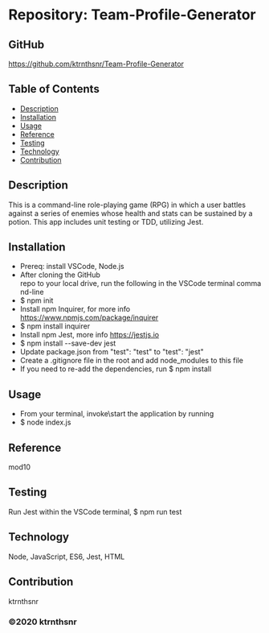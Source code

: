 # Repository: Team-Profile-Generator

## GitHub 
https://github.com/ktrnthsnr/Team-Profile-Generator

## Table of Contents
* [Description](#description)
* [Installation](#installation)
* [Usage](#usage)
* [Reference](#reference)
* [Testing](#testing)
* [Technology](#technology)
* [Contribution](#contribution)

## Description
This is a command-line role-playing game (RPG) in which a user battles against a series of enemies whose health and stats can be sustained by a potion. This app includes unit testing or TDD, utilizing Jest.

## Installation
- Prereq: install VSCode, Node.js
- After cloning the GitHub repo to your local drive, run the following in the VSCode terminal command-line
- $ npm init
- Install npm Inquirer, for more info https://www.npmjs.com/package/inquirer
- $ npm install inquirer
- Install npm Jest, more info https://jestjs.io
- $ npm install --save-dev jest
- Update package.json from "test": "test" to "test": "jest" 
- Create a .gitignore file in the root and add node_modules to this file
- If you need to re-add the dependencies, run $ npm install

## Usage
* From your terminal, invoke\start the application by running 
* $ node index.js

## Reference
mod10

## Testing
Run Jest within the VSCode terminal, $ npm run test

## Technology
Node, JavaScript, ES6, Jest, HTML

## Contribution
ktrnthsnr

### ©️2020 ktrnthsnr
